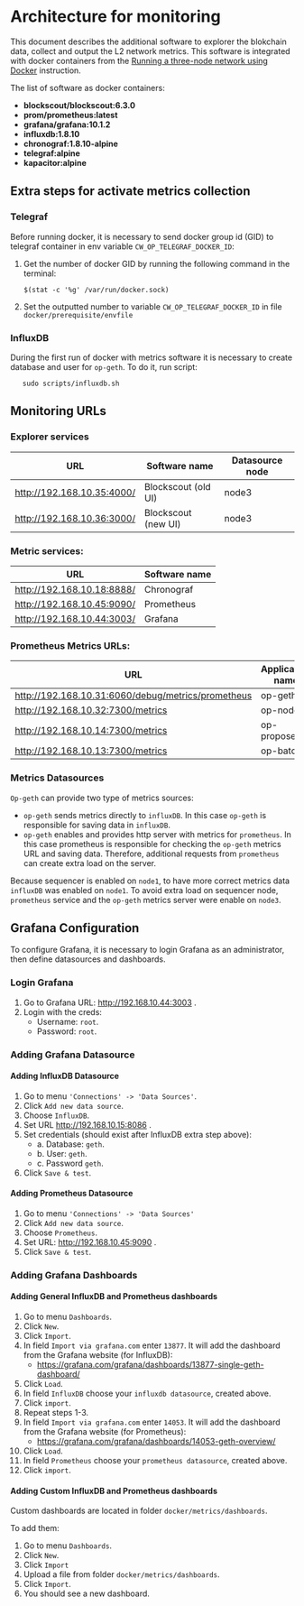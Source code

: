 # Architecture for monitoring

This document describes the additional software to explorer the blokchain data, collect and output the L2 network metrics.
This software is integrated with docker containers from the [Running a three-node network using Docker](./three-node-using-docker.md) instruction.

The list of software as docker containers:

* **blockscout/blockscout:6.3.0**
* **prom/prometheus:latest**
* **grafana/grafana:10.1.2**
* **influxdb:1.8.10**
* **chronograf:1.8.10-alpine**
* **telegraf:alpine**
* **kapacitor:alpine**

## Extra steps for activate metrics collection

### Telegraf

Before running docker, it is necessary to send docker group id (GID) to telegraf container in env variable `CW_OP_TELEGRAF_DOCKER_ID`:

1. Get the number of docker GID by running the following command in the terminal:

   ```
   $(stat -c '%g' /var/run/docker.sock)
   ```

2. Set the outputted number to variable `CW_OP_TELEGRAF_DOCKER_ID` in file `docker/prerequisite/envfile`

### InfluxDB

During the first run of docker with metrics software it is necessary to create database and user for `op-geth`. To do it, run script:

```
   sudo scripts/influxdb.sh 
```

## Monitoring URLs


### Explorer services

| URL                        | Software name       | Datasource node |
|----------------------------|---------------------|-----------------|
| http://192.168.10.35:4000/ | Blockscout (old UI) | node3           |
| http://192.168.10.36:3000/ | Blockscout (new UI) | node3           |


### Metric services:

| URL                        | Software name |
|----------------------------|---------------|
| http://192.168.10.18:8888/ | Chronograf    |
| http://192.168.10.45:9090/ | Prometheus    |
| http://192.168.10.44:3003/ | Grafana       |

### Prometheus Metrics URLs:

| URL                                                | Application name | Datasource node |
|----------------------------------------------------|------------------|-----------------|
| http://192.168.10.31:6060/debug/metrics/prometheus | op-geth          | node3           |
| http://192.168.10.32:7300/metrics                  | op-node          | node3           |
| http://192.168.10.14:7300/metrics                  | op-proposer      | node1           |
| http://192.168.10.13:7300/metrics                  | op-batcher       | node1           |

### Metrics Datasources

`Op-geth` can provide two type of metrics sources:
* `op-geth` sends metrics directly to `influxDB`. In this case `op-geth` is responsible for saving data in `influxDB`.
* `op-geth` enables and provides http server with metrics for `prometheus`. In this case prometheus is responsible for checking the `op-geth` metrics URL and saving data. Therefore, additional requests from `prometheus` can create extra load on the server.

Because sequencer is enabled on `node1`, to have more correct metrics data `influxDB` was enabled on `node1`.
To avoid extra load on sequencer node, `prometheus` service and the `op-geth` metrics server were enable on `node3`.

## Grafana Configuration

To configure Grafana, it is necessary to login Grafana as an administrator, then define datasources and dashboards.

### Login Grafana

1. Go to Grafana URL: http://192.168.10.44:3003 .
2. Login with the creds:
   * Username: `root`.
   * Password: `root`.

### Adding Grafana Datasource

#### Adding InfluxDB Datasource

1. Go to menu `'Connections' -> 'Data Sources'`.
2. Click `Add new data source`.
3. Choose `InfluxDB`.
4. Set URL http://192.168.10.15:8086 .
5. Set credentials (should exist after InfluxDB extra step above):
   * a. Database: `geth`.
   * b. User: `geth`.
   * c. Password `geth`.
6. Click `Save & test`.

#### Adding Prometheus Datasource

1. Go to menu `'Connections' -> 'Data Sources'`
2. Click `Add new data source`.
3. Choose `Prometheus`.
4. Set URL: http://192.168.10.45:9090 .
6. Click `Save & test`.

### Adding Grafana Dashboards

#### Adding General InfluxDB and Prometheus dashboards

1. Go to menu `Dashboards`.
2. Click `New`.
3. Click `Import`.
4. In field `Import via grafana.com` enter `13877`. It will add the dashboard from the Grafana website (for InfluxDB):
   * https://grafana.com/grafana/dashboards/13877-single-geth-dashboard/
5. Click `Load`.
6. In field `InfluxDB` choose your `influxdb datasource`, created above. 
7. Click `import`.
8. Repeat steps 1-3.
9. In field `Import via grafana.com` enter `14053`. It will add the dashboard from the Grafana website (for Prometheus):
   * https://grafana.com/grafana/dashboards/14053-geth-overview/
10. Click `Load`.
11. In field `Prometheus` choose your `prometheus datasource`, created above.
12. Click `import`.


#### Adding Custom InfluxDB and Prometheus dashboards

Custom dashboards are located in folder `docker/metrics/dashboards`.

To add them:
1. Go to menu `Dashboards`.
2. Click `New`.
3. Click `Import`
4. Upload a file from folder `docker/metrics/dashboards`.
5. Click `Import`.
6. You should see a new dashboard.
